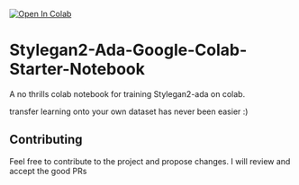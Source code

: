 [![Open In Colab](https://colab.research.google.com/assets/colab-badge.svg)](https://colab.research.google.com/github/Hephyrius/Stylegan2-Ada-Google-Colab-Starter-Notebook/blob/main/Stylegan2_Ada_Colab_Starter.ipynb)

# Stylegan2-Ada-Google-Colab-Starter-Notebook

A no thrills colab notebook for training Stylegan2-ada on colab. 

transfer learning onto your own dataset has never been easier :)

## Contributing

Feel free to contribute to the project and propose changes. I will review and accept the good PRs

